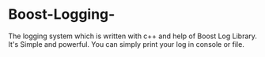 # Boost-Logging-
The logging system which is written with c++ and help of Boost Log Library. It's Simple and powerful. You can simply print your log in console or file.
